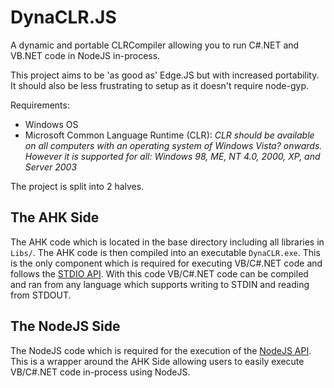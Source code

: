 # DynaCLR.JS

A dynamic and portable CLRCompiler allowing you to run C#.NET and VB.NET code in NodeJS in-process.

This project aims to be 'as good as' Edge.JS but with increased portability. It should also be less frustrating to setup as it doesn't require node-gyp.

Requirements:
* Windows OS
* Microsoft Common Language Runtime (CLR):
 _CLR should be available on all computers with an operating system of Windows Vista? onwards. However it is supported for all: Windows 98, ME, NT 4.0, 2000, XP, and Server 2003_

The project is split into 2 halves.

## The AHK Side

The AHK code which is located in the base directory including all libraries in `Libs/`. The AHK code is then compiled into an executable `DynaCLR.exe`. This is the only component which is required for executing VB/C#.NET code and follows the [STDIO API](STDIO_API.MD). With this code VB/C#.NET code can be compiled and ran from any language which supports writing to STDIN and reading from STDOUT.

## The NodeJS Side

The NodeJS code which is required for the execution of the [NodeJS API](JS/NodeJS_API.MD). This is a wrapper around the AHK Side allowing users to easily execute VB/C#.NET code in-process using NodeJS.
